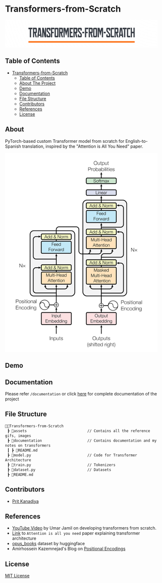 # Transformers-from-Scratch

<p align="center">
    <img src="assets/logo.png" alt="Project logo">
</p>

## Table of Contents

- [Transformers-from-Scratch](#Transformers-from-Scratch)
  - [Table of Contents](#table-of-contents)
  - [About The Project](#about)
  - [Demo](#demo)
  - [Documentation](#documentation)
  - [File Structure](#file-structure)
  - [Contributors](#contributors)
  - [References](#references)
  - [License](#license)
  

## About

PyTorch-based custom Transformer model from scratch for English-to-Spanish translation, inspired by the "Attention is All You Need" paper. 

<p align="center">
    <img src="./assets/Transformer-architecture.png" alt="Transformer Architecture">
</p>

## Demo

## Documentation

Please refer ```/documentation``` or click <a href="https://github.com/PritK99/Transformers-from-Scratch/tree/main/documentation">here</a> for complete documentation of the project

## File Structure
```
👨‍💻Transformers-from-Scratch
 ┣ 📂assets                            // Contains all the reference gifs, images
 ┣ 📂documentation                     // Contains documentation and my notes on transformers
 ┃ ┣ 📄README.md
 ┣ 📄model.py                          // Code for Transformer Architecture
 ┣ 📄train.py                          // Tokenizers
 ┣ 📄dataset.py                        // Datasets  
 ┣ 📄README.md
``` 

## Contributors

* <a href="https://github.com/PritK99">Prit Kanadiya</a>

## References
* <a href="https://www.youtube.com/watch?v=ISNdQcPhsts&t=2729s">YouTube Video</a> by Umar Jamil on developing transformers from scratch.
* <a href="https://arxiv.org/abs/1706.03762">Link</a> to ```Attention is all you need``` paper explaining transformer architecture
* <a href="https://huggingface.co/datasets/opus_books">opus_books</a> dataset by huggingface
* Amirhossein Kazemnejad's Blog on <a href="https://kazemnejad.com/blog/transformer_architecture_positional_encoding/">Positional Encodings</a>
 
## License
[MIT License](https://opensource.org/licenses/MIT)
